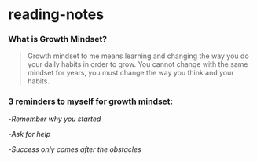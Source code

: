 # reading-notes
### **What is Growth Mindset?**

>Growth mindset to me means learning and changing the way you do your daily habits in order to grow. You cannot change with the same mindset for years, you must change the way you think and your habits.
>
### **3 reminders to myself for growth mindset:**


-*Remember why you started*

-*Ask for help*

-*Success only comes after the obstacles*
